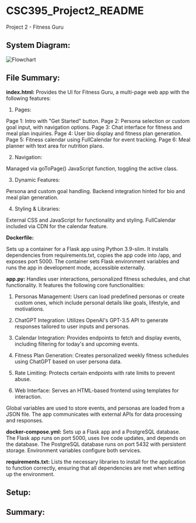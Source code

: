 # CSC395_Project2_README
Project 2 - Fitness Guru



## System Diagram:

![Flowchart](https://github.com/user-attachments/assets/4a78d0b5-6ce7-417f-aa19-1bdf990de4aa)


## File Summary:

**index.html:**
Provides the UI for Fitness Guru, a multi-page web app with the following features:

1.  Pages:

Page 1: Intro with "Get Started" button.
Page 2: Persona selection or custom goal input, with navigation options.
Page 3: Chat interface for fitness and meal plan inquiries.
Page 4: User bio display and fitness plan generation.
Page 5: Fitness calendar using FullCalendar for event tracking.
Page 6: Meal planner with text area for nutrition plans.

2.  Navigation:

Managed via goToPage() JavaScript function, toggling the active class.

3.  Dynamic Features:

Persona and custom goal handling.
Backend integration hinted for bio and meal plan generation.

4.  Styling & Libraries:

External CSS and JavaScript for functionality and styling.
FullCalendar included via CDN for the calendar feature.

**Dockerfile:**

Sets up a container for a Flask app using Python 3.9-slim. It installs dependencies from requirements.txt, copies the app code into /app, and exposes port 5000. The container sets Flask environment variables and runs the app in development mode, accessible externally.

**app.py:**
Handles user interactions, personalized fitness schedules, and chat functionality. It features the following core functionalities:

1.  Personas Management: Users can load predefined personas or create custom ones, which include personal details like goals, lifestyle, and motivations.

2.  ChatGPT Integration: Utilizes OpenAI's GPT-3.5 API to generate responses tailored to user inputs and personas.

3.  Calendar Integration: Provides endpoints to fetch and display events, including filtering for today's and upcoming events.

4.  Fitness Plan Generation: Creates personalized weekly fitness schedules using ChatGPT based on user persona data.

5.  Rate Limiting: Protects certain endpoints with rate limits to prevent abuse.

6.  Web Interface: Serves an HTML-based frontend using templates for interaction.

Global variables are used to store events, and personas are loaded from a JSON file. The app communicates with external APIs for data processing and responses.

**docker-compose.yml:**
Sets up a Flask app and a PostgreSQL database. The Flask app runs on port 5000, uses live code updates, and depends on the database. The PostgreSQL database runs on port 5432 with persistent storage. Environment variables configure both services.

**requirements.txt:**
Lists the necessary libraries to install for the application to function correctly, ensuring that all dependencies are met when setting up the environment.

## Setup:


## Summary:





